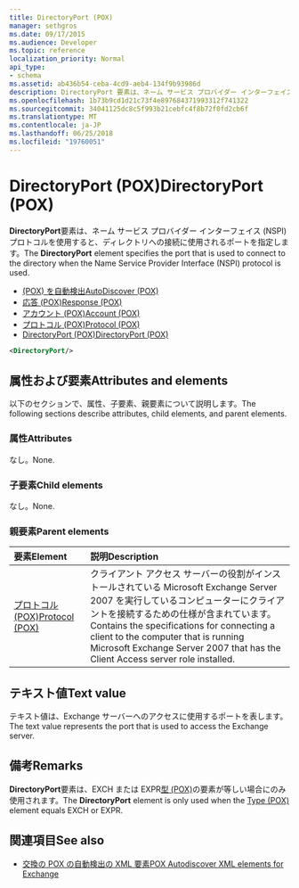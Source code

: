 ```yaml
---
title: DirectoryPort (POX)
manager: sethgros
ms.date: 09/17/2015
ms.audience: Developer
ms.topic: reference
localization_priority: Normal
api_type:
- schema
ms.assetid: ab436b54-ceba-4cd9-aeb4-134f9b93986d
description: DirectoryPort 要素は、ネーム サービス プロバイダー インターフェイス (NSPI) プロトコルを使用すると、ディレクトリへの接続に使用されるポートを指定します。
ms.openlocfilehash: 1b73b9cd1d21c73f4e897684371993312f741322
ms.sourcegitcommit: 34041125dc8c5f993b21cebfc4f8b72f0fd2cb6f
ms.translationtype: MT
ms.contentlocale: ja-JP
ms.lasthandoff: 06/25/2018
ms.locfileid: "19760051"
---
```

# <a name="directoryport-pox"></a><span data-ttu-id="954ee-103">DirectoryPort (POX)</span><span class="sxs-lookup"><span data-stu-id="954ee-103">DirectoryPort (POX)</span></span>

<span data-ttu-id="954ee-104">**DirectoryPort**要素は、ネーム サービス プロバイダー インターフェイス (NSPI) プロトコルを使用すると、ディレクトリへの接続に使用されるポートを指定します。</span><span class="sxs-lookup"><span data-stu-id="954ee-104">The **DirectoryPort** element specifies the port that is used to connect to the directory when the Name Service Provider Interface (NSPI) protocol is used.</span></span> 
  
- [<span data-ttu-id="954ee-105">(POX) を自動検出</span><span class="sxs-lookup"><span data-stu-id="954ee-105">AutoDiscover (POX)</span></span>](autodiscover-pox.md) 
- [<span data-ttu-id="954ee-106">応答 (POX)</span><span class="sxs-lookup"><span data-stu-id="954ee-106">Response (POX)</span></span>](response-pox.md)  
- [<span data-ttu-id="954ee-107">アカウント (POX)</span><span class="sxs-lookup"><span data-stu-id="954ee-107">Account (POX)</span></span>](account-pox.md)  
- [<span data-ttu-id="954ee-108">プロトコル (POX)</span><span class="sxs-lookup"><span data-stu-id="954ee-108">Protocol (POX)</span></span>](protocol-pox.md)  
- [<span data-ttu-id="954ee-109">DirectoryPort (POX)</span><span class="sxs-lookup"><span data-stu-id="954ee-109">DirectoryPort (POX)</span></span>](directoryport-pox.md)
  
```xml
<DirectoryPort/>
```

## <a name="attributes-and-elements"></a><span data-ttu-id="954ee-110">属性および要素</span><span class="sxs-lookup"><span data-stu-id="954ee-110">Attributes and elements</span></span>

<span data-ttu-id="954ee-111">以下のセクションで、属性、子要素、親要素について説明します。</span><span class="sxs-lookup"><span data-stu-id="954ee-111">The following sections describe attributes, child elements, and parent elements.</span></span>
  
### <a name="attributes"></a><span data-ttu-id="954ee-112">属性</span><span class="sxs-lookup"><span data-stu-id="954ee-112">Attributes</span></span>

<span data-ttu-id="954ee-113">なし。</span><span class="sxs-lookup"><span data-stu-id="954ee-113">None.</span></span>
  
### <a name="child-elements"></a><span data-ttu-id="954ee-114">子要素</span><span class="sxs-lookup"><span data-stu-id="954ee-114">Child elements</span></span>

<span data-ttu-id="954ee-115">なし。</span><span class="sxs-lookup"><span data-stu-id="954ee-115">None.</span></span>
  
### <a name="parent-elements"></a><span data-ttu-id="954ee-116">親要素</span><span class="sxs-lookup"><span data-stu-id="954ee-116">Parent elements</span></span>

|<span data-ttu-id="954ee-117">**要素**</span><span class="sxs-lookup"><span data-stu-id="954ee-117">**Element**</span></span>|<span data-ttu-id="954ee-118">**説明**</span><span class="sxs-lookup"><span data-stu-id="954ee-118">**Description**</span></span>|
|:-----|:-----|
|[<span data-ttu-id="954ee-119">プロトコル (POX)</span><span class="sxs-lookup"><span data-stu-id="954ee-119">Protocol (POX)</span></span>](protocol-pox.md) <br/> |<span data-ttu-id="954ee-120">クライアント アクセス サーバーの役割がインストールされている Microsoft Exchange Server 2007 を実行しているコンピューターにクライアントを接続するための仕様が含まれています。</span><span class="sxs-lookup"><span data-stu-id="954ee-120">Contains the specifications for connecting a client to the computer that is running Microsoft Exchange Server 2007 that has the Client Access server role installed.</span></span>  <br/> |
   
## <a name="text-value"></a><span data-ttu-id="954ee-121">テキスト値</span><span class="sxs-lookup"><span data-stu-id="954ee-121">Text value</span></span>

<span data-ttu-id="954ee-122">テキスト値は、Exchange サーバーへのアクセスに使用するポートを表します。</span><span class="sxs-lookup"><span data-stu-id="954ee-122">The text value represents the port that is used to access the Exchange server.</span></span>
  
## <a name="remarks"></a><span data-ttu-id="954ee-123">備考</span><span class="sxs-lookup"><span data-stu-id="954ee-123">Remarks</span></span>

<span data-ttu-id="954ee-124">**DirectoryPort**要素は、EXCH または EXPR[型 (POX)](type-pox.md)の要素が等しい場合にのみ使用されます。</span><span class="sxs-lookup"><span data-stu-id="954ee-124">The **DirectoryPort** element is only used when the [Type (POX)](type-pox.md) element equals EXCH or EXPR.</span></span> 
  
## <a name="see-also"></a><span data-ttu-id="954ee-125">関連項目</span><span class="sxs-lookup"><span data-stu-id="954ee-125">See also</span></span>

- [<span data-ttu-id="954ee-126">交換の POX の自動検出の XML 要素</span><span class="sxs-lookup"><span data-stu-id="954ee-126">POX Autodiscover XML elements for Exchange</span></span>](pox-autodiscover-xml-elements-for-exchange.md)


